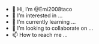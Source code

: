 - 👋 Hi, I’m @Emi2008taco
- 👀 I’m interested in ...
- 🌱 I’m currently learning ...
- 💞️ I’m looking to collaborate on ...
- 📫 How to reach me ...

<!---
Emi2008taco/Emi2008taco is a ✨ special ✨ repository because its `README.md` (this file) appears on your GitHub profile.
You can click the Preview link to take a look at your changes.
--->
